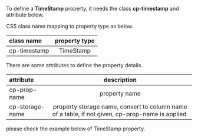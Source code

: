 To define a __TimeStamp__ property, it needs the class __cp-timestamp__ and attribute below.

CSS class name mapping to property type as below.

|class name|property type|
|:------|:-------:|
|cp-timestamp|TimeStamp|


There are some attributes to define the property details.

|attribute|description|
|:------|:-------:|
|cp-prop-name|property name|
|cp-storage-name|property storage name, convert to column name of a table, if not given, cp-prop-name is applied.|


please check the example below of TimeStamp property.